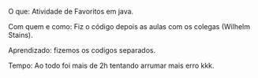 O que: Atividade de Favoritos em java.

Com quem e como: Fiz o código depois as aulas com os colegas (Wilhelm Stains).

Aprendizado: fizemos os codigos separados.

Tempo: Ao todo foi mais de 2h tentando arrumar mais erro kkk.